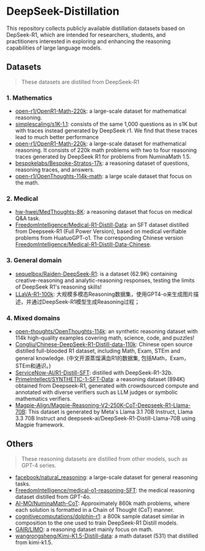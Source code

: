 # DeepSeek-Distillation
This repository collects publicly available distillation datasets based on DepSeek-R1, which are intended for researchers, students, and practitioners interested in exploring and enhancing the reasoning capabilities of large language models.

## Datasets

> These datasets are distilled from DeepSeek-R1
### 1. Mathematics
- [open-r1/OpenR1-Math-220k](https://huggingface.co/datasets/open-r1/OpenR1-Math-220k): a large-scale dataset for mathematical reasoning.
- [simplescaling/s1K-1.1](https://huggingface.co/datasets/simplescaling/s1K-1.1): consists of the same 1,000 questions as in s1K but with traces instead generated by DeepSeek r1. We find that these traces lead to much better performance
- [open-r1/OpenR1-Math-220k](https://huggingface.co/datasets/open-r1/OpenR1-Math-220k): a large-scale dataset for mathematical reasoning. It consists of 220k math problems with two to four reasoning traces generated by DeepSeek R1 for problems from NuminaMath 1.5.
- [bespokelabs/Bespoke-Stratos-17k](https://huggingface.co/datasets/bespokelabs/Bespoke-Stratos-17k): a reasoning dataset of questions, reasoning traces, and answers.
- [open-r1/OpenThoughts-114k-math](https://huggingface.co/datasets/open-r1/OpenThoughts-114k-math): a large scale dataset that focus on the math.

### 2. Medical
- [hw-hwei/MedThoughts-8K](https://huggingface.co/datasets/hw-hwei/MedThoughts-8K): a reasoning dataset that focus on medical Q&A task.
- [FreedomIntelligence/Medical-R1-Distill-Data](https://huggingface.co/datasets/FreedomIntelligence/Medical-R1-Distill-Data): an SFT dataset distilled from Deepseek-R1 (Full Power Version), based on medical verifiable problems from HuatuoGPT-o1. The corresponding Chinese version [FreedomIntelligence/Medical-R1-Distill-Data-Chinese](https://huggingface.co/datasets/FreedomIntelligence/Medical-R1-Distill-Data-Chinese).

### 3. General domain
- [sequelbox/Raiden-DeepSeek-R1](https://huggingface.co/datasets/sequelbox/Raiden-DeepSeek-R1): is a dataset (62.9K) containing creative-reasoning and analytic-reasoning responses, testing the limits of DeepSeek R1's reasoning skills!
- [LLaVA-R1-100k](https://modelscope.cn/datasets/modelscope/LLaVA-R1-100k): 大规模多模态Reasoning数据集，使用GPT4-o来生成图片描述，并通过DeepSeek-R1模型生成Reasoning过程；

### 4. Mixed domains
- [open-thoughts/OpenThoughts-114k](https://huggingface.co/datasets/open-thoughts/OpenThoughts-114k): an synthetic reasoning dataset with 114k high-quality examples covering math, science, code, and puzzles!
- [Congliu/Chinese-DeepSeek-R1-Distill-data-110k](https://huggingface.co/datasets/Congliu/Chinese-DeepSeek-R1-Distill-data-110k): Chinese open source distilled full-blooded R1 dataset, including Math, Exam, STEm and general knowledge. (中文开源蒸馏满血R1的数据集, 包括Math，Exam，STEm和通识。)
- [ServiceNow-AI/R1-Distill-SFT](https://huggingface.co/datasets/ServiceNow-AI/R1-Distill-SFT): distilled with DeepSeek-R1-32b.
- [PrimeIntellect/SYNTHETIC-1-SFT-Data](https://huggingface.co/datasets/PrimeIntellect/SYNTHETIC-1-SFT-Data):  a reasoning dataset (894K) obtained from Deepseek-R1, generated with crowdsourced compute and annotated with diverse verifiers such as LLM judges or symbolic mathematics verifiers.
- [Magpie-Align/Magpie-Reasoning-V2-250K-CoT-Deepseek-R1-Llama-70B](https://huggingface.co/datasets/Magpie-Align/Magpie-Reasoning-V2-250K-CoT-Deepseek-R1-Llama-70B): This dataset is generated by Meta's Llama 3.1 70B Instruct, Llama 3.3 70B Instruct and deepseek-ai/DeepSeek-R1-Distill-Llama-70B using Magpie framework. 

## Others
> These reasoning datasets are distilled from other models, such as GPT-4 series.

- [facebook/natural_reasoning](https://huggingface.co/datasets/facebook/natural_reasoning?row=0): a large-scale dataset for general reasoning tasks.
- [FreedomIntelligence/medical-o1-reasoning-SFT](https://huggingface.co/datasets/FreedomIntelligence/medical-o1-reasoning-SFT): the medical reasoning dataset distilled from GPT-4o.
- [AI-MO/NuminaMath-CoT](https://huggingface.co/datasets/AI-MO/NuminaMath-CoT): Approximately 860k math problems, where each solution is formatted in a Chain of Thought (CoT) manner.
- [cognitivecomputations/dolphin-r1](https://huggingface.co/datasets/cognitivecomputations/dolphin-r1): a 800k sample dataset similar in composition to the one used to train DeepSeek-R1 Distill models.
- [GAIR/LIMO](https://huggingface.co/datasets/GAIR/LIMO): a reasoning dataset mainly focus on math.
- [wangrongsheng/Kimi-K1.5-Distill-data](https://huggingface.co/datasets/wangrongsheng/Kimi-K1.5-Distill-data): a math dataset (531) that distilled from kimi-k1.5.
